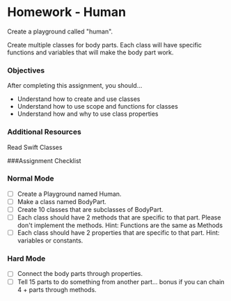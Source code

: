 # Homework - Human

Create a playground called "human".

Create multiple classes for body parts. Each class will have specific functions and variables that will make the body part work.

### Objectives
After completing this assignment, you should…

* Understand how to create and use classes
* Understand how to use scope and functions for classes
* Understand how and why to use class properties

### Additional Resources
Read Swift Classes

###Assignment Checklist

### Normal Mode

* [ ] Create a Playground named Human.
* [ ] Make a class named BodyPart.
* [ ] Create 10 classes that are subclasses of BodyPart.
* [ ] Each class should have 2 methods that are specific to that part. Please don't implement the methods. Hint: Functions are the same as Methods
* [ ] Each class should have 2 properties that are specific to that part. Hint: variables or constants.

### Hard Mode

* [ ] Connect the body parts through properties.
* [ ] Tell 15 parts to do something from another part... bonus if you can chain 4 + parts through methods.

